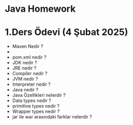 # Java Homework

# 1.Ders Ödevi (4 Şubat 2025)
- Maven Nedir ?
- 
- pom.xml nedir ?
- JDK nedir ?
- JRE nedir ?
- Compiler nedir ?
- JVM nedir ?
- Interpreter nedir ?
- Java nedir ?
- Java Özellikleri nelerdir ?
- Data types nedir ?
- primitive types nedir ?
- Wrapper types nedir ?
- jar ile war arasındaki farklar nelerdir ?